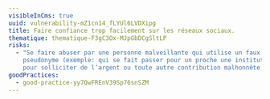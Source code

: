 ```yaml
---
visibleInCms: true
uuid: vulnerability-mZ1cn14_fLYUl6LVDXipg
title: Faire confiance trop facilement sur les réseaux sociaux.
thematique: thematique-F3gC3Ox-MJpGbDCgSltLP
risks:
  - "Se faire abuser par une personne malveillante qui utilise un faux
    pseudonyme (exemple: qui se fait passer pour un proche une institution etc.)
    pour solliciter de l’argent ou toute autre contribution malhonnête."
goodPractices:
  - good-practice-yy7QwFREnV39Sp76snSZM
---
```

